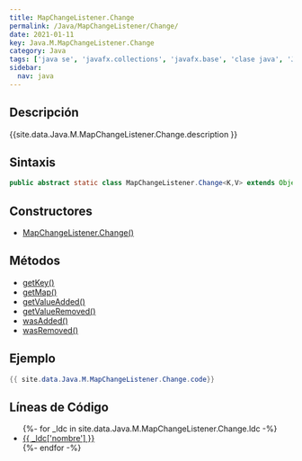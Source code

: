 ```yaml
---
title: MapChangeListener.Change
permalink: /Java/MapChangeListener/Change/
date: 2021-01-11
key: Java.M.MapChangeListener.Change
category: Java
tags: ['java se', 'javafx.collections', 'javafx.base', 'clase java', 'JavaFX 2.0']
sidebar: 
  nav: java
---
```


## Descripción
{{site.data.Java.M.MapChangeListener.Change.description }}

## Sintaxis
~~~java
public abstract static class MapChangeListener.Change<K,V> extends Object
~~~

## Constructores
* [MapChangeListener.Change()](/Java/MapChangeListener/Change/MapChangeListener/Change/)

## Métodos
* [getKey()](/Java/MapChangeListener/Change/getKey)
* [getMap()](/Java/MapChangeListener/Change/getMap)
* [getValueAdded()](/Java/MapChangeListener/Change/getValueAdded)
* [getValueRemoved()](/Java/MapChangeListener/Change/getValueRemoved)
* [wasAdded()](/Java/MapChangeListener/Change/wasAdded)
* [wasRemoved()](/Java/MapChangeListener/Change/wasRemoved)

## Ejemplo
~~~java
{{ site.data.Java.M.MapChangeListener.Change.code}}
~~~

## Líneas de Código
<ul>
{%- for _ldc in site.data.Java.M.MapChangeListener.Change.ldc -%}
   <li>
       <a href="{{_ldc['url'] }}">{{ _ldc['nombre'] }}</a>
   </li>
{%- endfor -%}
</ul>
